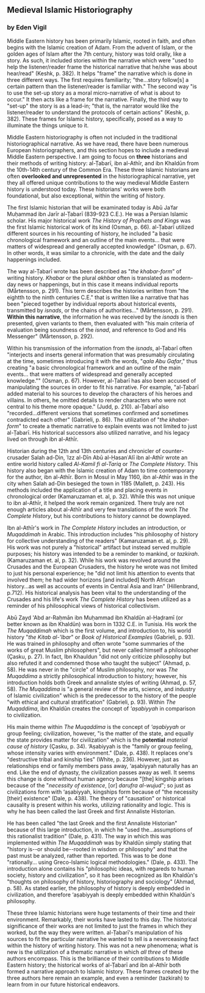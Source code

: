 ## **Medieval Islamic Historiography**
### by Eden Vigil 

Middle Eastern history has been primarily Islamic, rooted in faith, and often begins with the Islamic creation of Adam. From the advent of Islam, or the golden ages of Islam after the 7th century, history was told orally, like a story. As such, it included stories within the narrative which were "used to help the listener/reader frame the historical narrative that he/she was about hear/read" (Keshk, p. 382). It helps "frame" the narrative which is done in three different ways. The first requires familiarity; "the...story follow[s] a certain pattern than the listener/reader is familiar with." The second way "is to use the set-up story as a moral micro-narrative of what is about to occur." It then acts like a frame for the narrative. Finally, the third way to "set-up" the story is as a lead-in; "that is, the narrator would like the listener/reader to understand the protocols of certain actions" (Keshk, p. 382). These frames for Islamic history, specifically, posed as a way to illuminate the things unique to it. 

Middle Eastern historiography is often not included in the traditional historiographical narrative. As we have read, there have been numerous European historiographers, and this section hopes to include a medieval Middle Eastern perspective. I am going to focus on **three** historians and their methods of writing history: al-Ṭabarī, ibn al-Athīr, and ibn Khaldūn from the 10th-14th century of the Common Era. These three Islamic historians are often **overlooked and unrepresented** in the historiographical narrative, yet they all offered unique contributions to the way medieval Middle Eastern history is understood today. These historians' works were both foundational, but also exceptional, within the writing of history. 

The first Islamic historian that will be examinated today is Abū Jaʿfar Muḥammad ibn Jarīr al-Ṭabarī (839-923 C.E.). He was a Persian Islamic scholar. His major historical work *The History of Prophets and Kings* was the first Islamic historical work of its kind (Osman, p. 66). al-Ṭabarī utilized different sources in his recounting of history, he included "a basic chronological framework and an outline of the main events... that were matters of widespread and generally accepted knowledge" (Osman, p. 67). In other words, it was similar to a chronicle, with the date and the daily happenings included. 

The way al-Ṭabarī wrote has been described as "*the khabar-form*" of writing history. *Khabar* or the plural *akhbar* often is translated as modern-day news or happenings, but in this case it means individual reports (Mårtensson, p. 291). This term describes the histories written from "the eightth to the ninth centuries C.E." that is written like a narrative that has been "pieced together by individual reports about historical events, transmitted by *isnads*, or the chains of authorities..." (Mårtensson, p. 291). **Within this narrative**, the information he was received by the *isnads* is then presented, given variants to them, then evaluated with "his main criteria of evaluation being soundness of the *isnad*, and reference to God and His Messenger" (Mårtensson, p. 292). 

Within his transmission of the information from the *isnads*, al-Ṭabarī often "interjects and inserts general information that was presumably circulating at the time, sometimes introducing it with the words, "*qala Abu Gafar*," thus creating "a basic chronological framework and an outline of the main events... that were matters of widespread and generally accepted knowledge."" (Osman, p. 67). However, al-Ṭabarī has also been accused of manipulating the sources in order to fit his narrative. For example, "al-Ṭabarī added material to his sources to develop the characters of his heroes and villains. In others, he omitted details to render characters who were not central to his theme more opaque." (Judd, p. 210). al-Ṭabarī also "recorded...different versions that sometimes confirmed and sometimes contradicted each other" (Gabrieli, p. 86). The utilization of  "*the khabar-form*" to create a thematic narrative to explain events was not limited to just al-Ṭabarī. His historical successors also utilized narrative, and his legacy lived on through ibn al-Athīr. 

Historian during the 12th and 13th centuries and chronicler of counter-crusader Salah ad-Din, ʿIzz al-Dīn Abū al-ḤasanʿAlī ibn al-Athīr wrote an entire world history called *Al-Kamil fi al-Tariq* or *The Complete History*. This history also began with the Islamic creation of Adam to time contemporary for the author, ibn al-Athīr. Born in Mosul in May 1160, ibn al-Athīr was in the city when Salah ad-Din besieged the town in 1185 (Mallett, p. 243). His methods included the application of a title and placing events in chronological order (Kamaruzaman et. al, p. 32). While this was not unique to ibn al-Athīr, it helped the work remain organized. There truly are not enough articles about al-Athīr and very few translations of the work *The Complete History*, but his contributions to history cannot be downplayed. 

Ibn al-Athīr's work in *The Complete History* includes an introduction, or *Muqaddimah* in Arabic. This introduction includes "his philosophy of history for collective understanding of the readers" (Kamaruzaman et. al, p. 29). His work was not purely a "historical" artifact but instead served multiple purposes; his history was intended to be a reminder to mankind, or *tazkirah*. (Kamaruzaman et. al, p. 32). While his work was revolved around the Crusades and the European Crusaders, the history he wrote was not limited to just his personal experience; he "did not limit his attention to events that involved them; he had wider horizons [and included] North African history...as well as accounts of events in Central Asia and Iran" (Hillenbrand, p.712). His historical analysis has been vital to the understanding of the Crusades and his life's work *The Complete History* has been utilized as a reminder of his philosophical views of historical collectivism. 

Abū Zayd 'Abd ar-Raḥmān ibn Muḥammad ibn Khaldūn al-Ḥaḍramī (or better known as ibn Khaldūn) was born in 1332 C.E. in Tunisia. His work the *The Muqaddimah* which is the first volume, and introduction to, his world history "*the Kitab al-'lbar*" or *Book of Historical Examples* (Gabrieli, p. 93). He was trained in philosophy and often wrote "some summaries of the works of great Muslim philosophers", but never called himself a philosopher (Çasku, p. 27). In fact, Ibn Khauldun "did not only criticize philosophy but also refuted it and condemned those who taught the subject" (Ahmad, p. 58). He was never in the "circle" of Muslim philosophy, nor was *The  Muqaddima* a strictly philosophical introduction to history; however, his introduction holds both Greek and annaliste styles of writing (Ahmad, p. 57, 58). *The Muqaddima* is "a general review of the arts, science, and industry of Islamic civilization" which is the predecessor to the history of the people "with ethical and cultural stratification" (Gabrieli, p. 93). Within *The Muqaddima*, ibn Khaldūn creates the concept of *'aṣabiyyah* in comparison to civilization. 

His main theme within *The Muqaddima* is the concept of *'aṣabiyyah* or group feeling; civilization, however, "is the matter of the state, and equally the state provides matter for civilization" which is the **potential** *material cause of history* (Çasku, p. 34). ‘Aṣabiyyah is the "family or group feeling, whose intensity varies with environment." (Dale, p. 438). It replaces one's "destructive tribal and kinship ties" (White, p. 236). However, just as relationships end or family members pass away, ‘aṣabiyyah naturally has an end. Like the end of dynasty, the civilization passes away as well. It seems this change is done without human agency because "[the] kingship arises because of the "*necessity of existence*, [or] *darufra al-wujud*"; so just as civilizations form with ‘aṣabiyyah, kingships form because of "the necessity [their] existence" (Dale, p. 438). The theory of "causation" or historical causality is present within his works, utilizing rationality and logic. This is why he has been called the last Greek and first Annaliste Historian. 

He has been called "the last Greek and the first Annaliste Historian" because of this large introduction, in which he "used the...assumptions of this rationalist tradition" (Dale, p. 431). The way in which this was implemented within *The Muqaddimah* was by Khaldūn simply stating that "history is--or should be--rooted in wisdom or philosophy" and that the past must be analyzed, rather than reported. This was to be done "rationally... using Greco-Islamic logical methodologies." (Dale, p. 433). The introduction alone contains his "philosophic ideas, with regareds to human society, history and civilization", so it has been recognized as Ibn Khaldūn's "thoughts on philosophy of history, historiography and sociology" (Ahmad, p. 58). As stated earlier, the philosophy of history is deeply embedded in civilization, and therefore ‘aṣabiyyah is deeply embedded within Khaldūn's philosophy. 

These three Islamic historians were huge testaments of their time and their environment. Remarkably, their works have lasted to this day. The historical significance of their works are not limited to just the frames in which they worked, but the way they were written. al-Ṭabarī's manipulation of his sources to fit the particular narrative he wanted to tell is a neverceasing fact within the history of writing history. This was not a new phenomena; what is new is the utilization of a thematic narrative in which *all three* of these authors encompass. This is the brilliance of their contributions to Middle Eastern history; the historical works of al-Ṭabarī and ibn al-Athīr both formed a narrative approach to Islamic history. These frames created by the three authors here remain an example, and even a reminder (tazkirah) to learn from in our future historical endeavors. 







